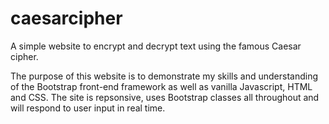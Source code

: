 # caesarcipher
A simple website to encrypt and decrypt text using the famous Caesar cipher.

The purpose of this website is to demonstrate my skills and understanding of the Bootstrap front-end framework as well as vanilla Javascript, HTML and CSS. The site is repsonsive, uses Bootstrap classes all throughout and will respond to user input in real time. 
